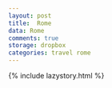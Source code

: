 ```yaml
---
layout: post
title:  Rome
data: Rome
comments: true
storage: dropbox
categories: travel rome
---
```

{% include lazystory.html %}

